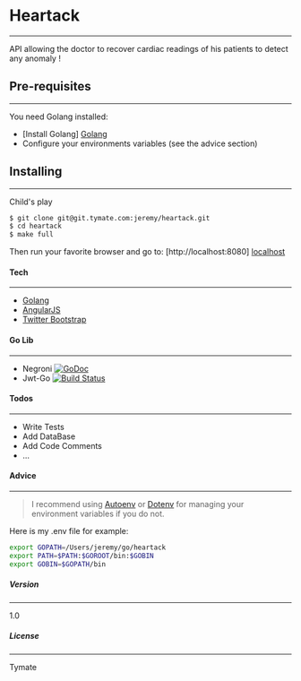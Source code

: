 # Heartack
---
API allowing the doctor to recover cardiac readings of his patients to detect any anomaly !


## Pre-requisites
----
You need Golang installed:

* [Install Golang] [Golang]
* Configure your environments variables (see the advice section)

## Installing
----
Child's play

```sh
$ git clone git@git.tymate.com:jeremy/heartack.git
$ cd heartack
$ make full
```
Then run your favorite browser and go to:
 [http://localhost:8080] [localhost]

#### Tech
---
* [Golang]
* [AngularJS]
* [Twitter Bootstrap]

#### Go Lib
---
 - Negroni [![GoDoc](https://godoc.org/github.com/codegangsta/negroni?status.svg)](http://godoc.org/github.com/codegangsta/negroni) 
 - Jwt-Go [![Build Status](https://travis-ci.org/dgrijalva/jwt-go.svg?branch=master)](https://travis-ci.org/dgrijalva/jwt-go)


#### Todos
---
 - Write Tests
 - Add DataBase
 - Add Code Comments
 - ...

#### Advice
---
> I recommend using [Autoenv] or [Dotenv] for 
> managing your environment variables
> if you do not.

Here is my .env file for example:
```sh
export GOPATH=/Users/jeremy/go/heartack
export PATH=$PATH:$GOROOT/bin:$GOBIN
export GOBIN=$GOPATH/bin
```

##### Version
---
1.0

##### License
----

Tymate


   [Autoenv]: <https://github.com/kennethreitz/autoenv>
   [Dotenv]: <https://github.com/bkeepers/dotenv>
   [Golang]: <https://golang.org/doc/install>
   [Twitter Bootstrap]: <http://twitter.github.com/bootstrap/>
   [jQuery]: <http://jquery.com>
   [AngularJS]: <http://angularjs.org>
   [localhost]: <http://localhost:8080>


